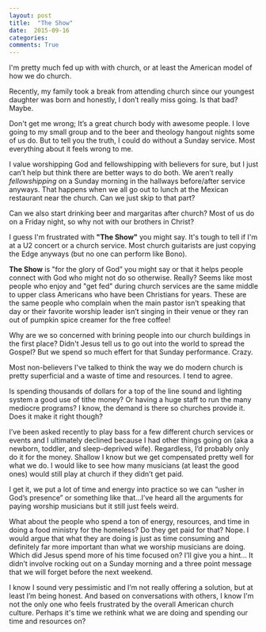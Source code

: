 ```yaml
---
layout: post
title:  "The Show"
date:  2015-09-16
categories:
comments: True
---
```



I'm pretty much fed up with with church, or at least the American model of how we do church.

Recently, my family took a break from attending church since our youngest daughter was born and honestly, I don’t really miss going. Is that bad? Maybe.

Don't get me wrong; It’s a great church body with awesome people. I love going to my small group and to the beer and theology hangout nights some of us do. But to tell you the truth, I could do without a Sunday service. Most everything about it feels wrong to me.

I value worshipping God and fellowshipping with believers for sure, but I just can’t help but think there are better ways to do both. We aren’t really *fellowshipping* on a Sunday morning in the hallways before/after service anyways. That happens when we all go out to lunch at the Mexican restaurant near the church. Can we just skip to that part? 

Can we also start drinking beer and margaritas after church? Most of us do on a Friday night, so why not with our brothers in Christ?

I guess I'm frustrated with **"The Show"** you might say. It's tough to tell if I'm at a U2 concert or a church service. Most church guitarists are just copying the Edge anyways (but no one can perform like Bono).

**The Show** is "for the glory of God” you might say or that it helps people connect with God who might not do so otherwise. Really? Seems like most people who enjoy and "get fed" during church services are the same middle to upper class Americans who have been Christians for years. These are the same people who complain when the main pastor isn’t speaking that day or their favorite worship leader isn’t singing in their venue or they ran out of pumpkin spice creamer for the free coffee!

Why are we so concerned with brining people into our church buildings in the first place? Didn't Jesus tell us to go out into the world to spread the Gospel? But we spend so much effert for that Sunday performance. Crazy.

Most non-believers I've talked to think the way we do modern church is pretty superficial and a waste of time and resources. I tend to agree.

Is spending thousands of dollars for a top of the line sound and lighting system a good use of tithe money? Or having a huge staff to run the many mediocre programs? I know, the demand is there so churches provide it. Does it make it right though?

I’ve been asked recently to play bass for a few different church services or events and I ultimately declined because I had other things going on (aka a newborn, toddler, and sleep-deprived wife). Regardless, I’d probably only do it for the money. Shallow I know but we get compensated pretty well for what we do. I would like to see how many musicians (at least the good ones) would still play at church if they didn’t get paid.

I get it, we put a lot of time and energy into practice so we can “usher in God’s presence” or something like that…I’ve heard all the arguments for paying worship musicians but it still just feels weird. 

What about the people who spend a ton of energy, resources, and time in doing a food ministry for the homeless? Do they get paid for that? Nope. I would argue that what they are doing is just as time consuming and definitely far more important than what we worship musicians are doing. Which did Jesus spend more of his time focused on? I’ll give you a hint... It didn’t involve rocking out on a Sunday morning and a three point message that we will forget before the next weekend.

I know I sound very pessimistic and I’m not really offering a solution, but at least I’m being honest. And based on conversations with others, I know I'm not the only one who feels frustrated by the overall American church culture. Perhaps it's time we rethink what we are doing and spending our time and resources on?